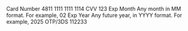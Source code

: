 Card Number	4811 1111 1111 1114
CVV	123
Exp Month	Any month in MM format. For example, 02
Exp Year	Any future year, in YYYY format. For example, 2025
OTP/3DS	112233